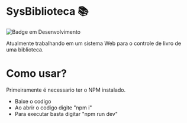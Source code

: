 # SysBiblioteca 📚

![Badge em Desenvolvimento](http://img.shields.io/static/v1?label=STATUS&message=EM%20DESENVOLVIMENTO&color=GREEN&style=for-the-badge)


Atualmente trabalhando em um sistema Web para o controle de livro de uma biblioteca.






# Como usar?

Primeiramente é necessario ter o NPM instalado.

* Baixe o codigo
* Ao abrir o codigo digite "npm i"
* Para executar basta digitar "npm run dev"